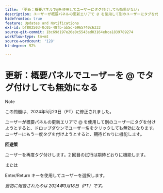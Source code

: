 ```yaml
---
title: 「更新：概要パネルで@を使用してユーザーにタグ付けしても効果がない」
description: ユーザーが概要パネルの更新エリアで @ を使用して別のユーザーにタグを付けようとすると、ドロップダウンでユーザー名をクリックしても無効になります。 ユーザーにもう一度タグを付けようとすると、期待どおりに機能します。
hidefromtoc: true
feature: Updates and Notifications
exl-id: bf802503-0c05-48fb-ab5c-6965740c6333
source-git-commit: 1bc69d197e26e8c5543ad03164ebca1839789274
workflow-type: tm+mt
source-wordcount: '128'
ht-degree: 92%

---
```


# 更新：概要パネルでユーザーを @ でタグ付けしても無効になる

>[!NOTE]
>
>この問題は、2024年5月23日（PT）に修正されました。

ユーザーが概要パネルの更新エリアで @ を使用して別のユーザーにタグを付けようとすると、ドロップダウンでユーザー名をクリックしても無効になります。 ユーザーにもう一度タグを付けようとすると、期待どおりに機能します。

**回避策**

ユーザーを再度タグ付けします。2 回目の試行は期待どおりに機能します。

または

Enter/Return キーを使用してユーザーを選択します。

_最初に報告されたのは 2024年3月18日（PT）です。_
